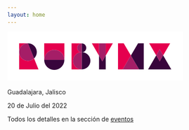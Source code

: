```yaml
---
layout: home
---
```


![](/images/full-light-color.png)

Guadalajara, Jalisco

20 de Julio del 2022

<!-- WeWork Américas -->

Todos los detalles en la sección de [eventos](/eventos)

<div id="countdown"></div>

